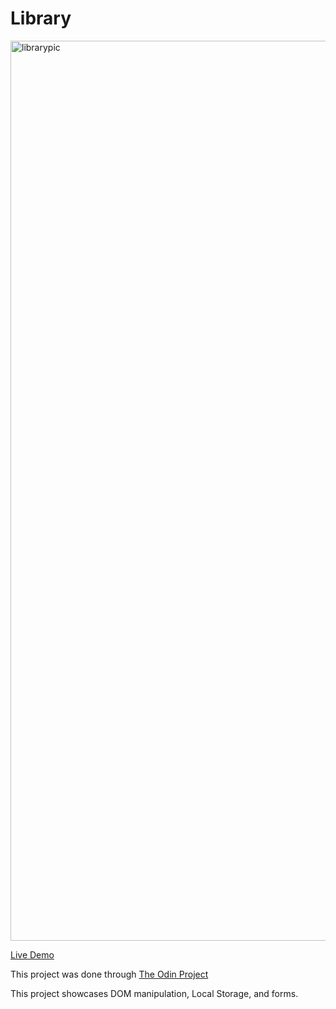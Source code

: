 # Library

<img width="1440" alt="librarypic" src="https://user-images.githubusercontent.com/56983817/167313826-e85e04b1-66a1-4fc9-b50e-2c5ac23b8cad.png">

<a href="http://etanetan.github.io/library/">Live Demo</a>

This project was done through <a href="https://www.theodinproject.com">The Odin Project</a>

This project showcases DOM manipulation, Local Storage, and forms.
